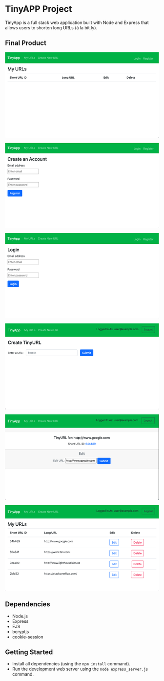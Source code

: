 # TinyAPP Project

TinyApp is a full stack web application built with Node and Express that allows users to shorten long URLs (à la bit.ly).

## Final Product

!["Screenshot of Urls page"](https://github.com/ruilinqi/tinyapp/blob/master/docs/urls-page.png)

!["Screenshot of Register page"](https://github.com/ruilinqi/tinyapp/blob/master/docs/register-page.png)

!["Screenshot of Login page"](https://github.com/ruilinqi/tinyapp/blob/master/docs/login-page.png)

!["Screenshot of Create Urls page"](https://github.com/ruilinqi/tinyapp/blob/master/docs/create-url-page.png)

!["Screenshot of Edit Urls page"](https://github.com/ruilinqi/tinyapp/blob/master/docs/edit-url-page.png)

!["Screenshot of Urls Example page"](https://github.com/ruilinqi/tinyapp/blob/master/docs/urls-example-page.page.png)


## Dependencies

- Node.js
- Express
- EJS
- bcryptjs
- cookie-session

## Getting Started

- Install all dependencies (using the `npm install` command).
- Run the development web server using the `node express_server.js` command.